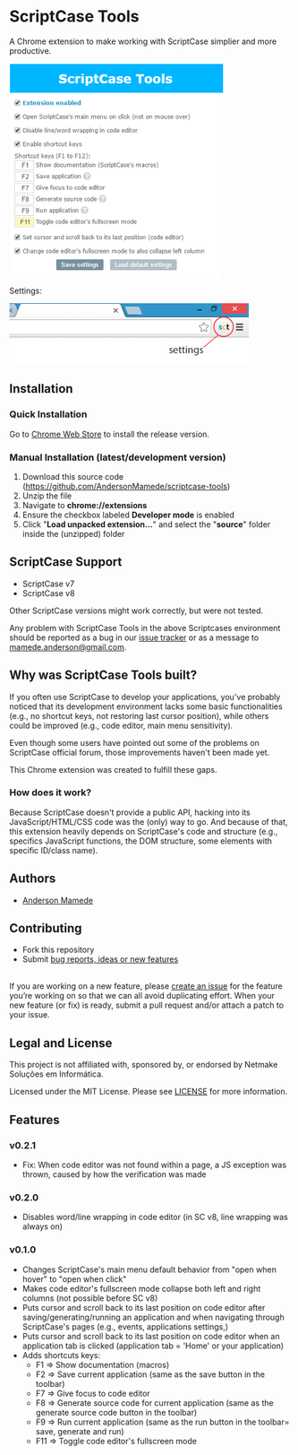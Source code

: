# ScriptCase Tools
A Chrome extension to make working with ScriptCase simplier and more productive.

![alt tag](scriptcase-tools.png)

Settings:

![alt tag](scriptcase-tools-settings.png)

## Installation

### Quick Installation
Go to [Chrome Web Store](https://goo.gl/i4LtVl) to install the release version.

### Manual Installation (latest/development version)
1. Download this source code (https://github.com/AndersonMamede/scriptcase-tools)
2. Unzip the file
3. Navigate to **chrome://extensions**
4. Ensure the checkbox labeled **Developer mode** is enabled
5. Click "**Load unpacked extension...**" and select the "**source**" folder inside the (unzipped) folder

## ScriptCase Support
* ScriptCase v7
* ScriptCase v8

Other ScriptCase versions might work correctly, but were not tested.

Any problem with ScriptCase Tools in the above Scriptcases environment should be reported as a bug in our [issue tracker](https://github.com/AndersonMamede/scriptcase-tools/issues) or as a message to [mamede.anderson@gmail.com](mailto:mamede.anderson@gmail.com).

## Why was ScriptCase Tools built?
If you often use ScriptCase to develop your applications, you've probably noticed that its development environment lacks some basic functionalities (e.g., no shortcut keys, not restoring last cursor position), while others could be improved (e.g., code editor, main menu sensitivity).

Even though some users have pointed out some of the problems on ScriptCase official forum, those improvements haven't been made yet.

This Chrome extension was created to fulfill these gaps.

### How does it work?
Because ScriptCase doesn't provide a public API, hacking into its JavaScript/HTML/CSS code was the (only) way to go. And because of that, this extension heavily depends on ScriptCase's code and structure (e.g., specifics JavaScript functions, the DOM structure, some elements with specific ID/class name).

## Authors
* [Anderson Mamede](https://github.com/AndersonMamede)

## Contributing
* Fork this repository
* Submit [bug reports, ideas or new features](https://github.com/AndersonMamede/scriptcase-tools/issues)<br><br>

If you are working on a new feature, please [create an issue](https://github.com/AndersonMamede/scriptcase-tools/issues) for the feature you’re working on so that we can all avoid duplicating effort. When your new feature (or fix) is ready, submit a pull request and/or attach a patch to your issue.

## Legal and License
This project is not affiliated with, sponsored by, or endorsed by Netmake Soluções em Informática.

Licensed under the MIT License. Please see [LICENSE](LICENSE) for more information.

## Features

### v0.2.1
* Fix: When code editor was not found within a page, a JS exception was thrown, caused by how the verification was made

### v0.2.0
* Disables word/line wrapping in code editor (in SC v8, line wrapping was always on)

### v0.1.0
* Changes ScriptCase's main menu default behavior from "open when hover" to "open when click"
* Makes code editor's fullscreen mode collapse both left and right columns (not possible before SC v8)
* Puts cursor and scroll back to its last position on code editor after saving/generating/running an application and when navigating through ScriptCase's pages (e.g., events, applications settings,)
* Puts cursor and scroll back to its last position on code editor when an application tab is clicked (application tab = 'Home' or your application)
* Adds shortcuts keys:
	* F1 => Show documentation (macros)
	* F2 => Save current application (same as the save button in the toolbar)
	* F7 => Give focus to code editor
	* F8 => Generate source code for current application (same as the generate source code button in the toolbar)
	* F9 => Run current application (same as the run button in the toolbar= save, generate and run)
	* F11 => Toggle code editor's fullscreen mode
